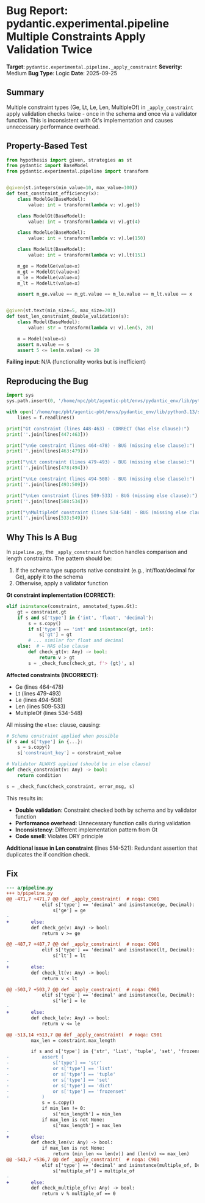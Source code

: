 # Bug Report: pydantic.experimental.pipeline Multiple Constraints Apply Validation Twice

**Target**: `pydantic.experimental.pipeline._apply_constraint`
**Severity**: Medium
**Bug Type**: Logic
**Date**: 2025-09-25

## Summary

Multiple constraint types (Ge, Lt, Le, Len, MultipleOf) in `_apply_constraint` apply validation checks twice - once in the schema and once via a validator function. This is inconsistent with Gt's implementation and causes unnecessary performance overhead.

## Property-Based Test

```python
from hypothesis import given, strategies as st
from pydantic import BaseModel
from pydantic.experimental.pipeline import transform


@given(st.integers(min_value=10, max_value=100))
def test_constraint_efficiency(x):
    class ModelGe(BaseModel):
        value: int = transform(lambda v: v).ge(5)

    class ModelGt(BaseModel):
        value: int = transform(lambda v: v).gt(4)

    class ModelLe(BaseModel):
        value: int = transform(lambda v: v).le(150)

    class ModelLt(BaseModel):
        value: int = transform(lambda v: v).lt(151)

    m_ge = ModelGe(value=x)
    m_gt = ModelGt(value=x)
    m_le = ModelLe(value=x)
    m_lt = ModelLt(value=x)

    assert m_ge.value == m_gt.value == m_le.value == m_lt.value == x


@given(st.text(min_size=5, max_size=20))
def test_len_constraint_double_validation(s):
    class Model(BaseModel):
        value: str = transform(lambda v: v).len(5, 20)

    m = Model(value=s)
    assert m.value == s
    assert 5 <= len(m.value) <= 20
```

**Failing input**: N/A (functionality works but is inefficient)

## Reproducing the Bug

```python
import sys
sys.path.insert(0, '/home/npc/pbt/agentic-pbt/envs/pydantic_env/lib/python3.13/site-packages')

with open('/home/npc/pbt/agentic-pbt/envs/pydantic_env/lib/python3.13/site-packages/pydantic/experimental/pipeline.py', 'r') as f:
    lines = f.readlines()

print("Gt constraint (lines 448-463) - CORRECT (has else clause):")
print(''.join(lines[447:463]))

print("\nGe constraint (lines 464-478) - BUG (missing else clause):")
print(''.join(lines[463:479]))

print("\nLt constraint (lines 479-493) - BUG (missing else clause):")
print(''.join(lines[478:494]))

print("\nLe constraint (lines 494-508) - BUG (missing else clause):")
print(''.join(lines[493:509]))

print("\nLen constraint (lines 509-533) - BUG (missing else clause):")
print(''.join(lines[508:534]))

print("\nMultipleOf constraint (lines 534-548) - BUG (missing else clause):")
print(''.join(lines[533:549]))
```

## Why This Is A Bug

In `pipeline.py`, the `_apply_constraint` function handles comparison and length constraints. The pattern should be:
1. If the schema type supports native constraint (e.g., int/float/decimal for Ge), apply it to the schema
2. Otherwise, apply a validator function

**Gt constraint implementation (CORRECT)**:
```python
elif isinstance(constraint, annotated_types.Gt):
    gt = constraint.gt
    if s and s['type'] in {'int', 'float', 'decimal'}:
        s = s.copy()
        if s['type'] == 'int' and isinstance(gt, int):
            s['gt'] = gt
        # ... similar for float and decimal
    else:  # ← HAS else clause
        def check_gt(v: Any) -> bool:
            return v > gt
        s = _check_func(check_gt, f'> {gt}', s)
```

**Affected constraints (INCORRECT)**:
- Ge (lines 464-478)
- Lt (lines 479-493)
- Le (lines 494-508)
- Len (lines 509-533)
- MultipleOf (lines 534-548)

All missing the `else:` clause, causing:
```python
# Schema constraint applied when possible
if s and s['type'] in {...}:
    s = s.copy()
    s['constraint_key'] = constraint_value

# Validator ALWAYS applied (should be in else clause)
def check_constraint(v: Any) -> bool:
    return condition

s = _check_func(check_constraint, error_msg, s)
```

This results in:
- **Double validation**: Constraint checked both by schema and by validator function
- **Performance overhead**: Unnecessary function calls during validation
- **Inconsistency**: Different implementation pattern from Gt
- **Code smell**: Violates DRY principle

**Additional issue in Len constraint** (lines 514-521):
Redundant assertion that duplicates the if condition check.

## Fix

```diff
--- a/pipeline.py
+++ b/pipeline.py
@@ -471,7 +471,7 @@ def _apply_constraint(  # noqa: C901
             elif s['type'] == 'decimal' and isinstance(ge, Decimal):
                 s['ge'] = ge
-
+        else:
         def check_ge(v: Any) -> bool:
             return v >= ge

@@ -487,7 +487,7 @@ def _apply_constraint(  # noqa: C901
             elif s['type'] == 'decimal' and isinstance(lt, Decimal):
                 s['lt'] = lt
-
+        else:
         def check_lt(v: Any) -> bool:
             return v < lt

@@ -503,7 +503,7 @@ def _apply_constraint(  # noqa: C901
             elif s['type'] == 'decimal' and isinstance(le, Decimal):
                 s['le'] = le
-
+        else:
         def check_le(v: Any) -> bool:
             return v <= le

@@ -513,14 +513,7 @@ def _apply_constraint(  # noqa: C901
         max_len = constraint.max_length

         if s and s['type'] in {'str', 'list', 'tuple', 'set', 'frozenset', 'dict'}:
-            assert (
-                s['type'] == 'str'
-                or s['type'] == 'list'
-                or s['type'] == 'tuple'
-                or s['type'] == 'set'
-                or s['type'] == 'dict'
-                or s['type'] == 'frozenset'
-            )
             s = s.copy()
             if min_len != 0:
                 s['min_length'] = min_len
             if max_len is not None:
                 s['max_length'] = max_len
-
+        else:
         def check_len(v: Any) -> bool:
             if max_len is not None:
                 return (min_len <= len(v)) and (len(v) <= max_len)
@@ -543,7 +536,7 @@ def _apply_constraint(  # noqa: C901
             elif s['type'] == 'decimal' and isinstance(multiple_of, Decimal):
                 s['multiple_of'] = multiple_of
-
+        else:
         def check_multiple_of(v: Any) -> bool:
             return v % multiple_of == 0
```